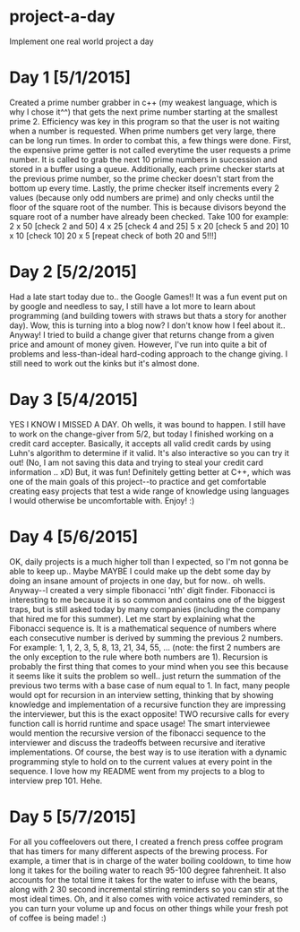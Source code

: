 # project-a-day
Implement one real world project a day

# Day 1 [5/1/2015]
Created a prime number grabber in c++ (my weakest language, which is why I chose it^^) that gets the next prime number starting at the smallest prime 2. Efficiency was key in this program so that the user is not waiting when a number is requested. When prime numbers get very large, there can be long run times. In order to combat this, a few things were done. First, the expensive prime getter is not called everytime the user requests a prime number. It is called to grab the next 10 prime numbers in
succession and stored in a buffer using a queue. Additionally, each prime checker starts at the previous prime number, so the prime checker doesn't start from the bottom up every time. Lastly, the prime checker itself increments every 2 values (because only odd numbers are prime) and only checks until the floor of the square root of the number. This is because divisors beyond the square root of a number have already been checked. Take 100 for example:
2 x 50 [check 2 and 50]
4 x 25 [check 4 and 25]
5 x 20 [check 5 and 20]
10 x 10 [check 10]
20 x 5 [repeat check of both 20 and 5!!!]

# Day 2 [5/2/2015]
Had a late start today due to.. the Google Games!! It was a fun event put on by google and needless to say, I still have a lot more to learn about programming (and building towers with straws but thats a story for another day). Wow, this is turning into a blog now? I don't know how I feel about it.. Anyway! I tried to build a change giver that returns change from a given price and amount of money given. However, I've run into quite a bit of problems and less-than-ideal hard-coding
approach to the change giving. I still need to work out the kinks but it's almost done.

# Day 3 [5/4/2015]
YES I KNOW I MISSED A DAY. Oh wells, it was bound to happen. I still have to work on the change-giver from 5/2, but today I finished working on a credit card accepter. Basically, it accepts all valid credit cards by using Luhn's algorithm to determine if it valid. It's also interactive so you can try it out! (No, I am not saving this data and trying to steal your credit card information .. xD) But, it was fun! Definitely getting better at C++, which was one of the main goals of
this project--to practice and get comfortable creating easy projects that test a wide range of knowledge using languages I would otherwise be uncomfortable with. Enjoy! :)

# Day 4 [5/6/2015]
OK, daily projects is a much higher toll than I expected, so I'm not gonna be able to keep up.. Maybe MAYBE I could make up the debt some day by doing an insane amount of projects in one day, but for now.. oh wells. Anyway--I created a very simple fibonacci 'nth' digit finder. Fibonacci is interesting to me because it is so common and contains one of the biggest traps, but is still asked today by many companies (including the company that hired me for this summer). Let me start by
explaining what the Fibonacci sequence is. It is a mathematical sequence of numbers where each consecutive number is derived by summing the previous 2 numbers. For example: 1, 1, 2, 3, 5, 8, 13, 21, 34, 55, ... (note: the first 2 numbers are the only exception to the rule where both numbers are 1). Recursion is probably the first thing that comes to your mind when you see this because it seems like it suits the problem so well.. just return the summation of the previous two terms
with a base case of num equal to 1. In fact, many people would opt for recursion in an interview setting, thinking that by showing knowledge and implementation of a recursive function they are impressing the interviewer, but this is the exact opposite! TWO recursive calls for every function call is horrid runtime and space usage! The smart interviewee would mention the recursive version of the fibonacci sequence to the interviewer and discuss the tradeoffs between
recursive and iterative implementations. Of course, the best way is to use iteration with a dynamic programming style to hold on to the current values at every point in the sequence. I love how my README went from my projects to a blog to interview prep 101. Hehe.

# Day 5 [5/7/2015]
For all you coffeelovers out there, I created a french press coffee program that has timers for many different aspects of the brewing process. For example, a timer that is in charge of the water boiling cooldown, to time how long it takes for the boiling water to reach 95-100 degree fahrenheit. It also accounts for the total time it takes for the water to infuse with the beans, along with 2 30 second incremental stirring reminders so you can stir at the most ideal times. Oh, and it
also comes with voice activated reminders, so you can turn your volume up and focus on other things while your fresh pot of coffee is being made! :)
